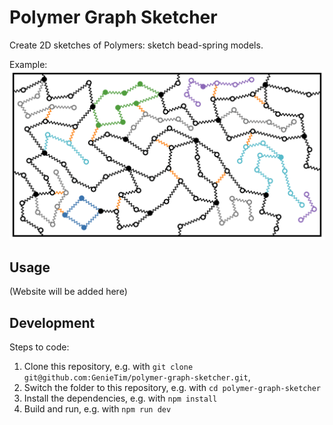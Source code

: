 # Polymer Graph Sketcher

Create 2D sketches of Polymers: sketch bead-spring models.

Example:
![Illustration of a bead-spring model created with this software](./examples/graph-example-1.svg)

## Usage

(Website will be added here)

## Development

Steps to code:

1. Clone this repository, e.g. with `git clone git@github.com:GenieTim/polymer-graph-sketcher.git`,
2. Switch the folder to this repository, e.g. with `cd polymer-graph-sketcher`
3. Install the dependencies, e.g. with `npm install`
4. Build and run, e.g. with `npm run dev`
